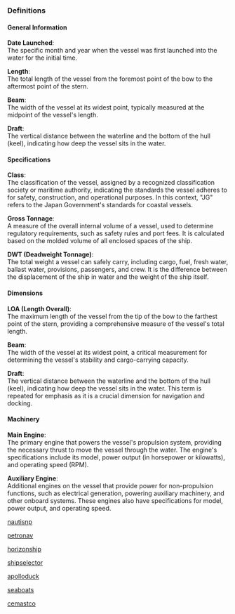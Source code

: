 <!-- C:\Users\razer\Desktop\walkerrh.github.io\SCROLLS_FOLDER\SHIPPING\container_ships.md -->





### Definitions

#### General Information

**Date Launched**:  
The specific month and year when the vessel was first launched into the water for the initial time.

**Length**:  
The total length of the vessel from the foremost point of the bow to the aftermost point of the stern.

**Beam**:  
The width of the vessel at its widest point, typically measured at the midpoint of the vessel's length.

**Draft**:  
The vertical distance between the waterline and the bottom of the hull (keel), indicating how deep the vessel sits in the water.

#### Specifications

**Class**:  
The classification of the vessel, assigned by a recognized classification society or maritime authority, indicating the standards the vessel adheres to for safety, construction, and operational purposes. In this context, "JG" refers to the Japan Government's standards for coastal vessels.

**Gross Tonnage**:  
A measure of the overall internal volume of a vessel, used to determine regulatory requirements, such as safety rules and port fees. It is calculated based on the molded volume of all enclosed spaces of the ship.

**DWT (Deadweight Tonnage)**:  
The total weight a vessel can safely carry, including cargo, fuel, fresh water, ballast water, provisions, passengers, and crew. It is the difference between the displacement of the ship in water and the weight of the ship itself.

#### Dimensions

**LOA (Length Overall)**:  
The maximum length of the vessel from the tip of the bow to the farthest point of the stern, providing a comprehensive measure of the vessel's total length.

**Beam**:  
The width of the vessel at its widest point, a critical measurement for determining the vessel's stability and cargo-carrying capacity.

**Draft**:  
The vertical distance between the waterline and the bottom of the hull (keel), indicating how deep the vessel sits in the water. This term is repeated for emphasis as it is a crucial dimension for navigation and docking.

#### Machinery

**Main Engine**:  
The primary engine that powers the vessel's propulsion system, providing the necessary thrust to move the vessel through the water. The engine's specifications include its model, power output (in horsepower or kilowatts), and operating speed (RPM).

**Auxiliary Engine**:  
Additional engines on the vessel that provide power for non-propulsion functions, such as electrical generation, powering auxiliary machinery, and other onboard systems. These engines also have specifications for model, power output, and operating speed.
 


[nautisnp](https://www.nautisnp.com/)

[petronav](https://www.petronav.net/)

[horizonship](https://horizonship.com/)

[shipselector](https://shipselector.com/offers/sale/cargo-ship)

[apolloduck](https://commercial.apolloduck.com/)

[seaboats](https://www.seaboats.net/)

[cemastco](https://cemastco.com/)